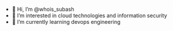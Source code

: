 - 👋 Hi, I’m @whois_subash
- 👀 I’m interested in cloud technologies and information security
- 🌱 I’m currently learning devops engineering


<!---
codewithsubba/codewithsubba is a ✨ special ✨ repository because its `README.md` (this file) appears on your GitHub profile.
You can click the Preview link to take a look at your changes.
--->
